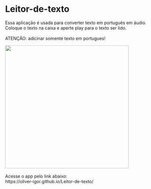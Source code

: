 # Leitor-de-texto
Essa aplicação é usada para converter texto em português em áudio.<br/>
Coloque o texto na caixa e aperte play para o texto ser lido.</br>
<br>
ATENÇÂO: adicinar somente texto em portugues!
<div> <img src="https://user-images.githubusercontent.com/80131918/157564400-e05de762-cae1-4f01-907d-d7990669394c.png" width="400"></div>
<br>
Acesse o app pelo link abaixo:</br>
https://oliver-igor.github.io/Leitor-de-texto/

